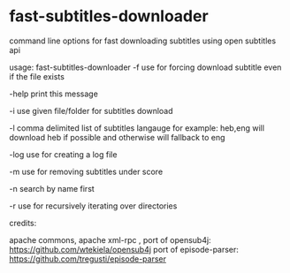 # fast-subtitles-downloader
command line options for fast downloading subtitles using open subtitles api

usage: fast-subtitles-downloader
 -f           use for forcing download subtitle even if the file exists
 
 -help        print this message
 
 -i <arg>     use given file/folder for subtitles download
 
 -l <arg>     comma delimited list of subtitles langauge for example:
              heb,eng will download heb if possible and otherwise will
              fallback to eng
              
 -log <arg>   use for creating a log file
 
 -m <arg>     use for removing subtitles under score
 
 -n           search by name first
 
 -r           use for recursively iterating over directories
 
 
 credits:
 
 apache commons, apache xml-rpc ,
 port of opensub4j: https://github.com/wtekiela/opensub4j
 port of episode-parser: https://github.com/tregusti/episode-parser
 
 
 
 
 
